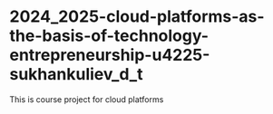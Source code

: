 # 2024_2025-cloud-platforms-as-the-basis-of-technology-entrepreneurship-u4225-sukhankuliev_d_t
This is course project for cloud platforms
